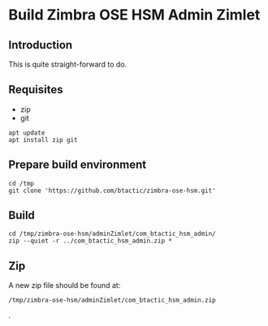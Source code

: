 # Build Zimbra OSE HSM Admin Zimlet

## Introduction

This is quite straight-forward to do.

## Requisites

- zip
- git

```
apt update
apt install zip git
```

## Prepare build environment

```
cd /tmp
git clone 'https://github.com/btactic/zimbra-ose-hsm.git'
```

## Build

```
cd /tmp/zimbra-ose-hsm/adminZimlet/com_btactic_hsm_admin/
zip --quiet -r ../com_btactic_hsm_admin.zip *
```

## Zip

A new zip file should be found at:
```
/tmp/zimbra-ose-hsm/adminZimlet/com_btactic_hsm_admin.zip
```
.
